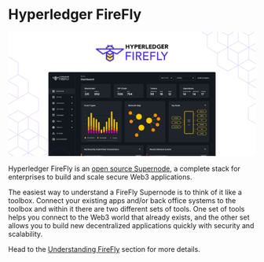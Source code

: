 # Hyperledger FireFly

![Hyperledger FireFly](./images/hyperledger_firefly_social.png)

Hyperledger FireFly is an [open source Supernode](./overview/supernode_concept.md), a complete stack for enterprises to build and scale secure Web3 applications.

The easiest way to understand a FireFly Supernode is to think of it like a toolbox. Connect your existing apps and/or back office systems to the toolbox and within it there are two different sets of tools. One set of tools helps you connect to the Web3 world that already exists, and the other set allows you to build new decentralized applications quickly with security and scalability.

Head to the [Understanding FireFly](./overview/supernode_concept.md) section for more details.
